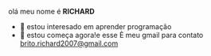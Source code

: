olá meu nome é **RICHARD**
- 👀 estou interesado em  aprender  programação
- 🌱 estou começa agora!e esse È meu gmail para contato  brito.richard2007@gmail.com
